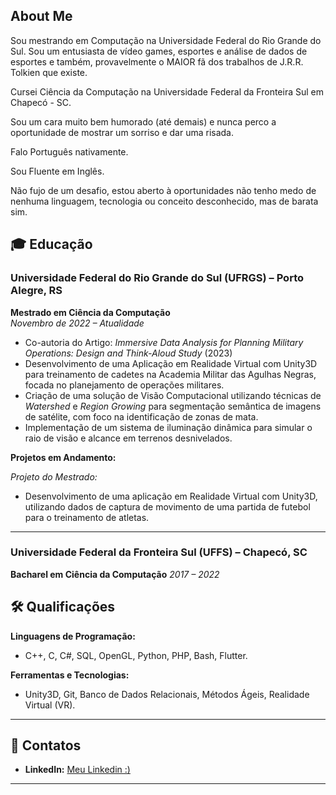 ## About Me

Sou mestrando em Computação na Universidade Federal do Rio Grande do Sul. Sou um entusiasta de vídeo games, esportes e análise de dados de esportes e também, provavelmente o MAIOR fã dos trabalhos de J.R.R. Tolkien que existe.

Cursei Ciência da Computação na Universidade Federal da Fronteira Sul em Chapecó - SC.

Sou um cara muito bem humorado (até demais) e nunca perco a oportunidade de mostrar um sorriso e dar uma risada.

Falo Português nativamente.

Sou Fluente em Inglês.

Não fujo de um desafio, estou aberto à oportunidades não tenho medo de nenhuma linguagem, tecnologia ou conceito desconhecido, mas de barata sim.

## 🎓 **Educação**

### Universidade Federal do Rio Grande do Sul (UFRGS) – Porto Alegre, RS  
**Mestrado em Ciência da Computação**  
_Novembro de 2022 – Atualidade_

- Co-autoria do Artigo: *Immersive Data Analysis for Planning Military Operations: Design and Think-Aloud Study* (2023)
- Desenvolvimento de uma Aplicação em Realidade Virtual com Unity3D para treinamento de cadetes na Academia Militar das Agulhas Negras, focada no planejamento de operações militares.
- Criação de uma solução de Visão Computacional utilizando técnicas de *Watershed* e *Region Growing* para segmentação semântica de imagens de satélite, com foco na identificação de zonas de mata.
- Implementação de um sistema de iluminação dinâmica para simular o raio de visão e alcance em terrenos desnivelados.
  
**Projetos em Andamento:**

*Projeto do Mestrado:*
- Desenvolvimento de uma aplicação em Realidade Virtual com Unity3D, utilizando dados de captura de movimento de uma partida de futebol para o treinamento de atletas.

---

### Universidade Federal da Fronteira Sul (UFFS) – Chapecó, SC  
**Bacharel em Ciência da Computação**  _2017 – 2022_

## 🛠 **Qualificações**

**Linguagens de Programação:**
- C++, C, C#, SQL, OpenGL, Python, PHP, Bash, Flutter.

**Ferramentas e Tecnologias:**
- Unity3D, Git, Banco de Dados Relacionais, Métodos Ágeis, Realidade Virtual (VR).

---

## 📧 **Contatos**

- **LinkedIn:** [Meu Linkedin :)](https://www.linkedin.com/in/otávio-secco-600836155)

---
